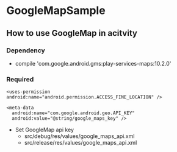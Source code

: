 # GoogleMapSample

## How to use GoogleMap in acitvity

### Dependency
* compile 'com.google.android.gms:play-services-maps:10.2.0'

### Required
```
<uses-permission android:name="android.permission.ACCESS_FINE_LOCATION" />

<meta-data
  android:name="com.google.android.geo.API_KEY"
  android:value="@string/google_maps_key" />
```
* Set GoogleMap api key
  * src/debug/res/values/google_maps_api.xml
  * src/release/res/values/google_maps_api.xml
